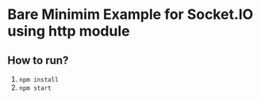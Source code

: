 # Bare Minimim Example for Socket.IO using http module

## How to run?

1. `npm install`
2. `npm start`